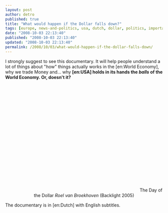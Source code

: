 ```yaml
---
layout: post
author: detro
published: true
title: "What would happen if the Dollar falls down?"
tags: [europe, news-and-politics, usa, dutch, dollar, politics, important, curiosity, english, world, fall, documentary, economy]
date: "2008-10-03 22:13:40"
published: "2008-10-03 22:13:40"
updated: "2008-10-03 22:13:40"
permalink: /2008/10/03/what-would-happen-if-the-dollar-falls-down/
---
```


I strongly suggest to see this documentary. It will help people understand a lot of things about "how" things actually works in the [en:World Economy], why we trade Money and... why <strong>[en:USA] holds in its hands the <em>balls</em> of the World Economy. Or, doesn't it?</strong>

<div align="center">
<object width="425" height="344"><param name="movie" value="http://www.youtube.com/v/AuPgdZeAFjA&hl=en&fs=1&color1=0x2b405b&color2=0x6b8ab6"></param><param name="allowFullScreen" value="true"></param><embed src="http://www.youtube.com/v/AuPgdZeAFjA&hl=en&fs=1&color1=0x2b405b&color2=0x6b8ab6" type="application/x-shockwave-flash" allowfullscreen="true" width="425" height="344"></embed></object>
The Day of the Dollar
<em>Roel van Broekhoven</em>
(Backlight 2005)
</div>

The documentary is in [en:Dutch] with English subtitles.
